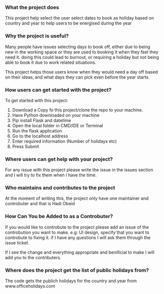 <h3>What the project does</h3>
<p>This project help select the user select dates to book as holiday based on country and year to help users to be energised during the year</p>
<h3>Why the project is useful?</h3>
<p>Many people have issues selecting days to book off, either due to being new in the working space or they are used to booking it when they feel they need it. doing this could lead to burnout, or requiring a holiday but not being able to book it due to work related situations.</p>
<p></p>This project helps those users know when they would need a day off based on their ideas, and what days they can pick even before the year starts.</p>
<h3>How users can get started with the project?</h3>
<p>To get started with this project:</p>
<ol>
  <li>Download a Copy fo this project/clone the repo to your machine.</li>
  <li>Have Python downloaded on your machine</li>
  <li>Pip install Flask and datetime</li>
  <li>Open the local folder in CMD/IDE or Terminal</li>
  <li>Run the flask application</li>
  <li>Go to the localhost address</li>
  <li>Enter required information (Number of holidays etc)</li>
  <li>Press Submit</li>
</ol>

<h3>Where users can get help with your project?</h3>
<p>For any issue with this project please write the issue in the issues section and I will try to fix them when I have the time.</p>

<h3>Who maintains and contributes to the project</h3>
<p>At the moment of writing this, the project only have one maintainer and controbuter and that is Hadi Obeid</p>
<h3>How Can You be Added to as a Controbuter?</h3>
<p>If you would like to controbute to the project please add an issue of the controbution you want to make. e.g: UI design, specify that you want to controbute to fixing it. if I have any questions I will ask them through the issue ticket.</p>
<p>If I see the change and everything appropriate and benificial to make I will add you to the contributers.</p>

<h3>Where does the project get the list of public holidays from?</h3>
<p>The code gets the publich holidays for the country and year from www.officeholidays.com</p>
